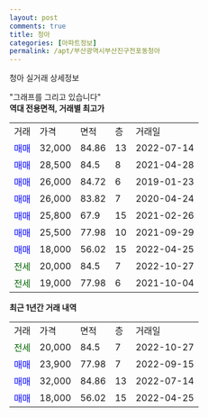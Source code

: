 ```yaml
---
layout: post
comments: true
title: 청아
categories: [아파트정보]
permalink: /apt/부산광역시부산진구전포동청아
---
```


청아 실거래 상세정보

<script type="text/javascript">
  google.charts.load('current', {'packages':['line', 'corechart']});
  google.charts.setOnLoadCallback(drawChart);

  function drawChart() {
    var data = new google.visualization.DataTable();
    data.addColumn('date', '거래일');
    data.addColumn('number', "매매");
    data.addColumn('number', "전세");
    data.addColumn('number', "전매");

    data.addRows([[new Date(Date.parse("2022-10-27")), null, 20000, null], [new Date(Date.parse("2022-09-15")), 23900, null, null], [new Date(Date.parse("2022-07-14")), 32000, null, null], [new Date(Date.parse("2022-04-25")), 18000, null, null]]);

    var options = {
      hAxis: {
        format: 'yyyy/MM/dd'
      },    
      lineWidth: 0,
      pointsVisible: true,    
      title: '최근 1년간 유형별 실거래가 분포',
      legend: { position: 'bottom' }
    };

    var formatter = new google.visualization.NumberFormat({pattern:'###,###'} );
    formatter.format(data, 1);
    formatter.format(data, 2);
    
    setTimeout(function() {
        var chart = new google.visualization.LineChart(document.getElementById('columnchart_material'));
        chart.draw(data, (options));
        document.getElementById('loading').style.display = 'none';
    }, 200);
  }
</script>


<div id="loading" style="z-index:20; display: block; margin-left: 0px">"그래프를 그리고 있습니다"</div>
<div id="columnchart_material" style="width: 95%; margin-left: 0px; display: block"></div>
<!-- contents start -->
<b>역대 전용면적, 거래별 최고가</b>
<table class="sortable">
    <tr>
      <td>거래</td>
      <td>가격</td>
      <td>면적</td>
      <td>층</td>
      <td>거래일</td>
    </tr>
        <tr>
          <td><a style="color: blue">매매</a></td>
          <td>32,000</td>
          <td>84.86</td>
          <td>13</td>
          <td>2022-07-14</td>
        </tr>            <tr>
          <td><a style="color: blue">매매</a></td>
          <td>28,500</td>
          <td>84.5</td>
          <td>8</td>
          <td>2021-04-28</td>
        </tr>            <tr>
          <td><a style="color: blue">매매</a></td>
          <td>26,000</td>
          <td>84.72</td>
          <td>6</td>
          <td>2019-01-23</td>
        </tr>            <tr>
          <td><a style="color: blue">매매</a></td>
          <td>26,000</td>
          <td>83.82</td>
          <td>7</td>
          <td>2020-04-24</td>
        </tr>            <tr>
          <td><a style="color: blue">매매</a></td>
          <td>25,800</td>
          <td>67.9</td>
          <td>15</td>
          <td>2021-02-26</td>
        </tr>            <tr>
          <td><a style="color: blue">매매</a></td>
          <td>25,500</td>
          <td>77.98</td>
          <td>10</td>
          <td>2021-09-29</td>
        </tr>            <tr>
          <td><a style="color: blue">매매</a></td>
          <td>18,000</td>
          <td>56.02</td>
          <td>15</td>
          <td>2022-04-25</td>
        </tr>        
        <tr>
              <td><a style="color: darkgreen">전세</a></td>
              <td>20,000</td>
              <td>84.5</td>
              <td>7</td>
              <td>2022-10-27</td>
            </tr>            <tr>
              <td><a style="color: darkgreen">전세</a></td>
              <td>19,000</td>
              <td>77.98</td>
              <td>6</td>
              <td>2021-10-04</td>
            </tr>        
    
</table>

<b>최근 1년간 거래 내역</b>

<table class="sortable">
    <tr>
      <td>거래</td>
      <td>가격</td>
      <td>면적</td>
      <td>층</td>
      <td>거래일</td>
    </tr>
    <tr>
      <td><a style="color: darkgreen">전세</a></td>
      <td>20,000</td>
      <td>84.5</td>
      <td>7</td>
      <td>2022-10-27</td>
    </tr>          <tr>
      <td><a style="color: blue">매매</a></td>
      <td>23,900</td>
      <td>77.98</td>
      <td>7</td>
      <td>2022-09-15</td>
    </tr>          <tr>
      <td><a style="color: blue">매매</a></td>
      <td>32,000</td>
      <td>84.86</td>
      <td>13</td>
      <td>2022-07-14</td>
    </tr>          <tr>
      <td><a style="color: blue">매매</a></td>
      <td>18,000</td>
      <td>56.02</td>
      <td>15</td>
      <td>2022-04-25</td>
    </tr>      </table>
<!-- contents end -->    


